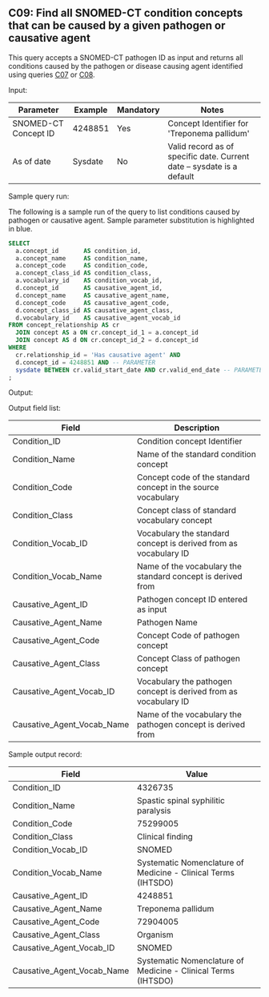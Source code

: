 C09: Find all SNOMED-CT condition concepts that can be caused by a given pathogen or causative agent
---
This query accepts a SNOMED-CT pathogen ID as input and returns all conditions caused by the pathogen or disease causing agent identified using queries  [C07](http://vocabqueries.omop.org/condition-queries/c7) or  [C08](http://vocabqueries.omop.org/condition-queries/c8).

Input:

|  Parameter |  Example |  Mandatory |  Notes |
| --- | --- | --- | --- |
|  SNOMED-CT Concept ID |  4248851 |  Yes | Concept Identifier for 'Treponema pallidum' |
|  As of date |  Sysdate |  No | Valid record as of specific date. Current date – sysdate is a default |

Sample query run:

The following is a sample run of the query to list conditions caused by pathogen or causative agent. Sample parameter substitution is highlighted in  blue.

```sql
SELECT
  a.concept_id       AS condition_id,
  a.concept_name     AS condition_name,
  a.concept_code     AS condition_code,
  a.concept_class_id AS condition_class,
  a.vocabulary_id    AS condition_vocab_id,
  d.concept_id       AS causative_agent_id,
  d.concept_name     AS causative_agent_name,
  d.concept_code     AS causative_agent_code,
  d.concept_class_id AS causative_agent_class,
  d.vocabulary_id    AS causative_agent_vocab_id
FROM concept_relationship AS cr
  JOIN concept AS a ON cr.concept_id_1 = a.concept_id
  JOIN concept AS d ON cr.concept_id_2 = d.concept_id
WHERE
  cr.relationship_id = 'Has causative agent' AND
  d.concept_id = 4248851 AND -- PARAMETER
  sysdate BETWEEN cr.valid_start_date AND cr.valid_end_date -- PARAMETER
;
```

Output:

Output field list:

|  Field |  Description |
| --- | --- |
|  Condition_ID |  Condition concept Identifier |
|  Condition_Name |  Name of the standard condition concept |
|  Condition_Code |  Concept code of the standard concept in the source vocabulary |
|  Condition_Class |  Concept class of standard vocabulary concept |
|  Condition_Vocab_ID |  Vocabulary the standard concept is derived from as vocabulary ID |
|  Condition_Vocab_Name |  Name of the vocabulary the standard concept is derived from |
|  Causative_Agent_ID |  Pathogen concept ID entered as input |
|  Causative_Agent_Name |  Pathogen Name |
|  Causative_Agent_Code |  Concept Code of pathogen concept |
|  Causative_Agent_Class |  Concept Class of pathogen concept |
|  Causative_Agent_Vocab_ID |  Vocabulary the pathogen concept is derived from as vocabulary ID |
|  Causative_Agent_Vocab_Name |  Name of the vocabulary the pathogen concept is derived from |

Sample output record:

|  Field |  Value |
| --- | --- |
|  Condition_ID |  4326735 |
|  Condition_Name |  Spastic spinal syphilitic paralysis |
|  Condition_Code |  75299005 |
|  Condition_Class |  Clinical finding |
|  Condition_Vocab_ID |  SNOMED |
|  Condition_Vocab_Name |  Systematic Nomenclature of Medicine - Clinical Terms (IHTSDO) |
|  Causative_Agent_ID |  4248851 |
|  Causative_Agent_Name |  Treponema pallidum |
|  Causative_Agent_Code |  72904005 |
|  Causative_Agent_Class |  Organism |
|  Causative_Agent_Vocab_ID |  SNOMED |
|  Causative_Agent_Vocab_Name |  Systematic Nomenclature of Medicine - Clinical Terms (IHTSDO) |
